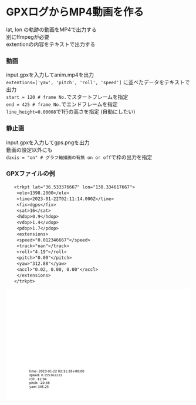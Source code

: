 # GPXログからMP4動画を作る

lat, lon の軌跡の動画をMP4で出力する  
別にffmpegが必要  
extentionの内容をテキストで出力する

### 動画
input.gpxを入力してanim.mp4を出力  
`extentions=['yaw', 'pitch', 'roll', 'speed']` に並べたデータをテキストで出力  
`start = 120 # frame No.`でスタートフレームを指定  
`end = 425 # frame No.`でエンドフレームを指定  
`line_height=0.00008`で1行の高さを指定 (自動にしたい)  

### 静止画
input.gpxを入力してgps.pngを出力  
動画の設定以外にも  
`daxis = "on" # グラフ軸描画の有無 on or off`で枠の出力を指定  

### GPXファイルの例

```
   <trkpt lat="36.533376667" lon="138.334617667">
    <ele>1398.2000</ele>
    <time>2023-01-22T02:11:14.000Z</time>
    <fix>dgps</fix>
    <sat>16</sat>
    <hdop>0.9</hdop>
    <vdop>1.4</vdop>
    <pdop>1.7</pdop>
    <extensions>
    <speed>"0.012346667"</speed>
    <track>"nan"</track>
    <roll>"4.19"</roll>
    <pitch>"0.00"</pitch>
    <yaw>"312.88"</yaw>
    <accl>"0.02, 0.00, 0.00"</accl>
    </extensions>
   </trkpt>
```

![](anim.gif)